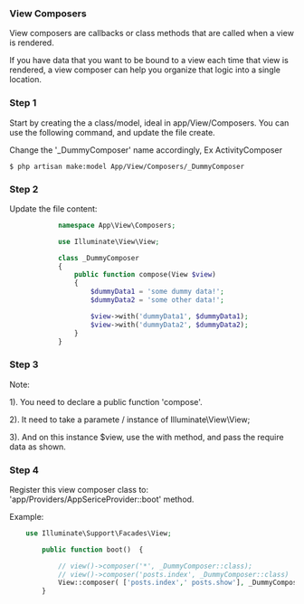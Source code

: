 ### View Composers

View composers are callbacks or class methods that are called when a
view is rendered.

If you have data that you want to be bound to a view each time that view
is rendered, a view composer can help you organize that logic into a
single location.


### Step 1 

Start by creating the a class/model, ideal in app/View/Composers.
You can use the following command, and update the file create.

Change the '_DummyComposer' name accordingly, Ex ActivityComposer

    $ php artisan make:model App/View/Composers/_DummyComposer

### Step 2

Update the file content:

```php
            namespace App\View\Composers;

            use Illuminate\View\View;

            class _DummyComposer                
            {
                public function compose(View $view) 
                {
                    $dummyData1 = 'some dummy data!';
                    $dummyData2 = 'some other data!';

                    $view->with('dummyData1', $dummyData1);
                    $view->with('dummyData2', $dummyData2);
                }
            }
```

### Step 3

Note:

1). You need to declare a public function 'compose'.

2). It need to take a paramete / instance of Illuminate\View\View;

3). And on this instance $view, use the with method, and pass the
    require data as shown.

### Step 4

Register this view composer class to: 'app/Providers/AppSericeProvider::boot' method.

Example:
```php
    use Illuminate\Support\Facades\View;

        public function boot()  {

            // view()->composer('*', _DummyComposer::class);
            // view()->composer('posts.index', _DummyComposer::class)
            View::composer( ['posts.index',' posts.show'], _DummyComposer::class);
        }

```